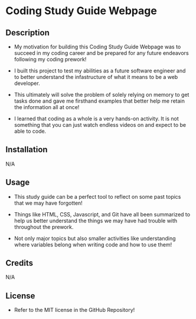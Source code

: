 # Coding Study Guide Webpage


## Description

- My motivation for building this Coding Study Guide Webpage was to succeed in my coding career and be prepared for any future endeavors following my coding prework!

- I built this project to test my abilities as a future software engineer and to better understand the infastructure of what it means to be a web developer.

- This ultimately will solve the problem of solely relying on memory to get tasks done and gave me firsthand examples that better help me retain the information all at once!

- I learned that coding as a whole is a very hands-on activity. It is not something that you can just watch endless videos on and expect to be able to code.

## Installation

N/A

## Usage

- This study guide can be a perfect tool to reflect on some past topics that we may have forgotten!

- Things like HTML, CSS, Javascript, and Git have all been summarized to help us better understand the things we may have had trouble with throughout the prework.

- Not only major topics but also smaller activities like understanding where variables belong when writing code and how to use them!

## Credits

N/A

## License

- Refer to the MIT license in the GitHub Repository!

